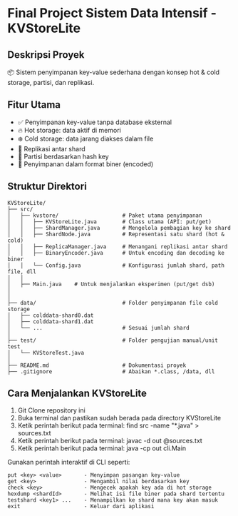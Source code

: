 # Final Project Sistem Data Intensif - KVStoreLite
## Deskripsi Proyek
📦 Sistem penyimpanan key-value sederhana dengan konsep hot & cold storage, partisi, dan replikasi.

## Fitur Utama

- ✅ Penyimpanan key-value tanpa database eksternal
- 🔥 Hot storage: data aktif di memori
- ❄️ Cold storage: data jarang diakses dalam file
- 🔁 Replikasi antar shard
- 🧩 Partisi berdasarkan hash key
- 💾 Penyimpanan dalam format biner (encoded)

## Struktur Direktori
```
KVStoreLite/
├── src/
│   ├── kvstore/                    # Paket utama penyimpanan
│   │   ├── KVStoreLite.java        # Class utama (API: put/get)
│   │   ├── ShardManager.java       # Mengelola pembagian key ke shard
│   │   ├── ShardNode.java          # Representasi satu shard (hot & cold)
│   │   ├── ReplicaManager.java     # Menangani replikasi antar shard
│   │   ├── BinaryEncoder.java      # Untuk encoding dan decoding ke biner
│   │   └── Config.java             # Konfigurasi jumlah shard, path file, dll
│   │
│   ├── Main.java    # Untuk menjalankan eksperimen (put/get dsb)
│                   
│
├── data/                           # Folder penyimpanan file cold storage
│   ├── colddata-shard0.dat
│   ├── colddata-shard1.dat
│   └── ...                         # Sesuai jumlah shard
│
├── test/                           # Folder pengujian manual/unit test
│   └── KVStoreTest.java
│
├── README.md                       # Dokumentasi proyek
├── .gitignore                      # Abaikan *.class, /data, dll
```
## Cara Menjalankan KVStoreLite
1. Git Clone repository ini
2. Buka terminal dan pastikan sudah berada pada directory KVStoreLite
3. Ketik perintah berikut pada terminal: find src -name "*.java" > sources.txt
4. Ketik perintah berikut pada terminal: javac -d out @sources.txt
5. Ketik perintah berikut pada terminal: java -cp out cli.Main

Gunakan perintah interaktif di CLI seperti:
```
put <key> <value>       - Menyimpan pasangan key-value
get <key>               - Mengambil nilai berdasarkan key
check <key>             - Mengecek apakah key ada di hot storage
hexdump <shardId>       - Melihat isi file biner pada shard tertentu
testshard <key1> ...    - Menampilkan ke shard mana key akan masuk
exit                    - Keluar dari aplikasi
```
